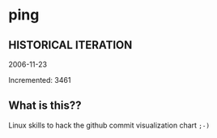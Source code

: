 # ping

## HISTORICAL ITERATION
2006-11-23

Incremented: 3461

## What is this?? 
Linux skills to hack the github commit visualization chart `;-)`
